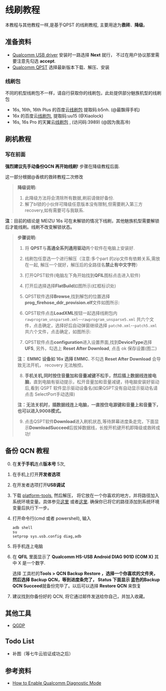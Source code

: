 # 线刷教程

本教程与其他教程一样,是基于QPST 的线刷教程, 主要用途为**救砖**、**降级**。

## 准备资料

* [Qualcomm USB driver](https://github.com/RicardoMullion/Qualcomm_USB_Driver/blob/10037.3/QUD.WIN.1.1_Installer_10037.3_Setup.exe )  安装时一路选择 **Next** 就行， 不过在用户协议那里需要注意先勾选 **accept**.
* [Qualcomm QPST](https://mirrors.lolinet.com/software/windows/Qualcomm/QPST/ ) 选择最新版本下载、解压、安装

### 线刷包

不同的机型线刷包不一样，请自行获取你的线刷包，此处提供部分魅族机型的线刷包

* 16s, 16th, 16th Plus 的百度云[线刷包](https://pan.baidu.com/s/1vaLHIR8GaqaJ1AsqKrTjOQ) 提取码:b5nh. (@最飘得手机)
* 16x 的百度云[线刷包](https://pan.baidu.com/s/1IrEtLLyB-6qlKRw6BEoAmQ), 提取码:uu15 (@Xiaolock)
* 16s, 16s Pro 的天翼云[线刷包](https://cloud.189.cn/t/MvYNVbjyY77f) ,  (访问码:3989)  (@因为我高冷)

## 刷机教程

### 写在前面

**强烈建议先手动备份QCN 再开始线刷!** 步骤在降级教程后面.


这一部分根据@香槟的救砖教程二次修改

>**降级说明:**
>
>1. 此降级方法将会清除所有数据,刷前请做好备份.
>2. 解了bl锁的小伙伴可降级任意版本没有限制,但需要刷入第三方recovery,如有需要可与我联系.

**注**：目前的结论是 MEIZU 16s 可在未解锁的情况下线刷，其他魅族机型需要解锁后才能线刷。线刷不改变解锁状态。	

>**步骤说明:**
>
>1. 将 **QPST**与**高通全系列通用驱动**两个软件在电脑上安装好.
>
>2. 线刷包任意选一个进行解压（注意:多个part 的zip文件有依赖关系,需放在一起, 解压一个就好，解压后的全路径名**禁止有中文字符**）
>
>3. 打开QPST软件(电脑左下角开始找到**QFIL**图标点击进入软件)
>
>4. 打开后选择选择**FlatBuild**如图所示(红框标识处)
>
>5. QPST软件选择**Browse**,找到解包的位置选择**prog_firehose_ddr_provision.elf**文件如图所示: 
>
>6. QPST软件点击**LoadXML**按钮一起选择线刷包内`rawprogram_unsparse0.xml`--`rawprogram_unsparse5.xml` 共六个文件，点击确定，选择好后自动弹窗继续选择 `patch0.xml`--`patch5.xml` 共六个文件，点击确定，如图所示: 
>
>7. QPST软件点击**configuration**进入设置界面,找到**DeviceType**选择**UFS**, 另外，勾选上 **Reset After Download**, 点击 ok 保存设置(图二)
>
>   **注： EMMC 设备如 16x 选择 EMMC.** 不勾选 **Reset After Download** 会导致无法开机， recovery 无法触控。
>
>8. **手机关机,同时按住音量加和音量减键不松手，然后插上数据线连接电脑**，直到电脑有驱动提示，松开音量加和音量减键，待电脑安装好驱动后,看到 QSPT 软件显示驱动设备名(如果QSPT没有自动显示驱动名请点击 SelectPort手动选择)
>
>   **注：无法关机时，插数据线连上电脑，一直按住电源键和音量上和音量下，也可以进入9008模式。**
>
>9. 点击QSPT软件**Download**进入刷机状态,等待屏幕进度条走完，下面显示**DownloadSucceed**后拔掉数据线，长按开机键开机即降级或救砖成功!

## 备份 QCN 教程

0. 在**关于手机**连点**版本号** 5次,

1. 在手机上打开**开发者选项**

2. 在开发者选项打开**USB调试**

3. 下载 [platform-tools](https://dl.google.com/android/repository/platform-tools-latest-windows.zip), 然后解压， 将它放在一个你喜欢的地方，并将路径加入系统环境变量。具体参见[这里](https://sspai.com/post/40471) 或者[这里](https://blog.csdn.net/u013250071/article/details/78416274). 确保你已将它的路径添加到系统环境变量后执行下一步。

4. 打开命令行(cmd 或者 powershell), 输入

   ```
   adb shell
   su
   setprop sys.usb.config diag,adb
   ```

5. 将手机连上电脑

6. 在 **QFIL** 里面显示了 **Qualcomm HS-USB Android DIAG 901D (COM X)** 其中 X 是一个数字.

   选择 工具栏的**Tools > QCN Backup Restore **，选择一个你喜欢的文件夹， 然后选择 **Backup QCN**，等到进度条完了， Status 下面显示 蓝色的**Backup QCN Succeed**就备份完毕了。以后可以选择 **Restore QCN** 来恢复

7. 建议找到你备份好的 QCN, 将它通过邮件发送给你自己，并加入收藏。

## 其他工具

* [QGDP](https://qgdptool.com/category/download ) 

## Todo List

* 补图（等七牛云验证成功之后）



## 参考资料

* [How to Enable Qualcomm Diagnostic Mode](https://stackoverflow.com/questions/58519676/how-to-enable-qualcomm-diagnostic-mode)